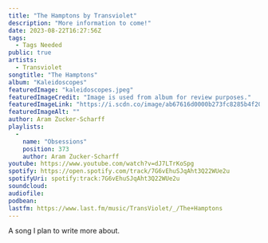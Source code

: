 ```yaml
---
title: "The Hamptons by Transviolet"
description: "More information to come!"
date: 2023-08-22T16:27:56Z
tags:
  - Tags Needed
public: true
artists:
  - Transviolet
songtitle: "The Hamptons"
album: "Kaleidoscopes"
featuredImage: "kaleidoscopes.jpeg"
featuredImageCredit: "Image is used from album for review purposes."
featuredImageLink: "https://i.scdn.co/image/ab67616d0000b273fc8285b4f20f2636a27464bd"
featuredImageAlt: ""
author: Aram Zucker-Scharff
playlists:
  -
    name: "Obsessions"
    position: 373
    author: Aram Zucker-Scharff
youtube: https://www.youtube.com/watch?v=dJ7LTrKoSpg
spotify: https://open.spotify.com/track/7G6vEhuSJqAht3Q22WUe2u
spotifyUri: spotify:track:7G6vEhuSJqAht3Q22WUe2u
soundcloud:
audiofile:
podbean:
lastfm: https://www.last.fm/music/TransViolet/_/The+Hamptons
---
```


A song I plan to write more about.
		